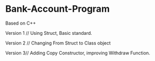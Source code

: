 # Bank-Account-Program
Based on C++ 

Version 1 // Using Struct, Basic standard.

Version 2 // Changing From Struct to Class object

Version 3// Adding Copy Constructor, improving Withdraw Function. 
